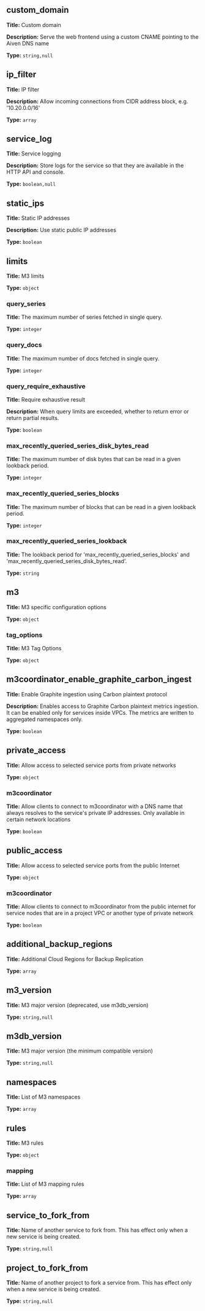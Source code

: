 ## custom_domain

**Title:** Custom domain

**Description:** Serve the web frontend using a custom CNAME pointing to the Aiven DNS name

**Type:** `string,null`

## ip_filter

**Title:** IP filter

**Description:** Allow incoming connections from CIDR address block, e.g. '10.20.0.0/16'

**Type:** `array`

## service_log

**Title:** Service logging

**Description:** Store logs for the service so that they are available in the HTTP API and console.

**Type:** `boolean,null`

## static_ips

**Title:** Static IP addresses

**Description:** Use static public IP addresses

**Type:** `boolean`

## limits

**Title:** M3 limits


**Type:** `object`

### query_series

**Title:** The maximum number of series fetched in single query.


**Type:** `integer`

### query_docs

**Title:** The maximum number of docs fetched in single query.


**Type:** `integer`

### query_require_exhaustive

**Title:** Require exhaustive result

**Description:** When query limits are exceeded, whether to return error or return partial results.

**Type:** `boolean`

### max_recently_queried_series_disk_bytes_read

**Title:** The maximum number of disk bytes that can be read in a given lookback period.


**Type:** `integer`

### max_recently_queried_series_blocks

**Title:** The maximum number of blocks that can be read in a given lookback period.


**Type:** `integer`

### max_recently_queried_series_lookback

**Title:** The lookback period for 'max_recently_queried_series_blocks' and 'max_recently_queried_series_disk_bytes_read'.


**Type:** `string`

## m3

**Title:** M3 specific configuration options


**Type:** `object`

### tag_options

**Title:** M3 Tag Options


**Type:** `object`

## m3coordinator_enable_graphite_carbon_ingest

**Title:** Enable Graphite ingestion using Carbon plaintext protocol

**Description:** Enables access to Graphite Carbon plaintext metrics ingestion. It can be enabled only for services inside VPCs. The metrics are written to aggregated namespaces only.

**Type:** `boolean`

## private_access

**Title:** Allow access to selected service ports from private networks


**Type:** `object`

### m3coordinator

**Title:** Allow clients to connect to m3coordinator with a DNS name that always resolves to the service's private IP addresses. Only available in certain network locations


**Type:** `boolean`

## public_access

**Title:** Allow access to selected service ports from the public Internet


**Type:** `object`

### m3coordinator

**Title:** Allow clients to connect to m3coordinator from the public internet for service nodes that are in a project VPC or another type of private network


**Type:** `boolean`

## additional_backup_regions

**Title:** Additional Cloud Regions for Backup Replication


**Type:** `array`

## m3_version

**Title:** M3 major version (deprecated, use m3db_version)


**Type:** `string,null`

## m3db_version

**Title:** M3 major version (the minimum compatible version)


**Type:** `string,null`

## namespaces

**Title:** List of M3 namespaces


**Type:** `array`

## rules

**Title:** M3 rules


**Type:** `object`

### mapping

**Title:** List of M3 mapping rules


**Type:** `array`

## service_to_fork_from

**Title:** Name of another service to fork from. This has effect only when a new service is being created.


**Type:** `string,null`

## project_to_fork_from

**Title:** Name of another project to fork a service from. This has effect only when a new service is being created.


**Type:** `string,null`

    